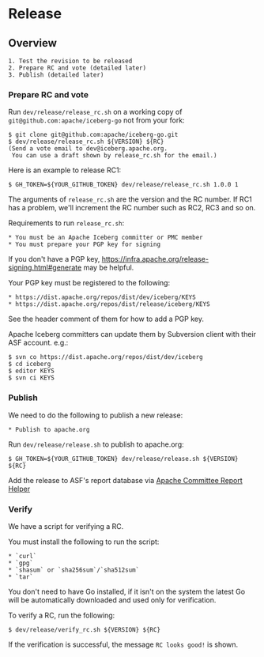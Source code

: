 <!---
  Licensed to the Apache Software Foundation (ASF) under one
  or more contributor license agreements.  See the NOTICE file
  distributed with this work for additional information
  regarding copyright ownership.  The ASF licenses this file
  to you under the Apache License, Version 2.0 (the
  "License"); you may not use this file except in compliance
  with the License.  You may obtain a copy of the License at
    http://www.apache.org/licenses/LICENSE-2.0
  Unless required by applicable law or agreed to in writing,
  software distributed under the License is distributed on an
  "AS IS" BASIS, WITHOUT WARRANTIES OR CONDITIONS OF ANY
  KIND, either express or implied.  See the License for the
  specific language governing permissions and limitations
  under the License.
-->

# Release

## Overview

    1. Test the revision to be released
    2. Prepare RC and vote (detailed later)
    3. Publish (detailed later)

### Prepare RC and vote

Run `dev/release/release_rc.sh` on a working copy of 
`git@github.com:apache/iceberg-go` not from your fork:

```console
$ git clone git@github.com:apache/iceberg-go.git
$ dev/release/release_rc.sh ${VERSION} ${RC}
(Send a vote email to dev@iceberg.apache.org.
 You can use a draft shown by release_rc.sh for the email.)
```

Here is an example to release RC1:

```console
$ GH_TOKEN=${YOUR_GITHUB_TOKEN} dev/release/release_rc.sh 1.0.0 1
```

The arguments of `release_rc.sh` are the version and the RC number. If RC1 has a problem, we'll increment the RC number such as RC2, RC3 and so on.

Requirements to run `release_rc.sh`:

    * You must be an Apache Iceberg committer or PMC member
    * You must prepare your PGP key for signing

If you don't have a PGP key, https://infra.apache.org/release-signing.html#generate
may be helpful.

Your PGP key must be registered to the following:

    * https://dist.apache.org/repos/dist/dev/iceberg/KEYS
    * https://dist.apache.org/repos/dist/release/iceberg/KEYS

See the header comment of them for how to add a PGP key.

Apache Iceberg committers can update them by Subversion client with their ASF account.
e.g.:

```console
$ svn co https://dist.apache.org/repos/dist/dev/iceberg
$ cd iceberg
$ editor KEYS
$ svn ci KEYS
```

### Publish

We need to do the following to publish a new release:

    * Publish to apache.org

Run `dev/release/release.sh` to publish to apache.org:

```console
$ GH_TOKEN=${YOUR_GITHUB_TOKEN} dev/release/release.sh ${VERSION} ${RC}
```

Add the release to ASF's report database via [Apache Committee Report Helper](https://reporter.apache.org/addrelease.html?iceberg)

### Verify

We have a script for verifying a RC.

You must install the following to run the script:

    * `curl`
    * `gpg`
    * `shasum` or `sha256sum`/`sha512sum`
    * `tar`

You don't need to have Go installed, if it isn't on the system the latest Go will be
automatically downloaded and used only for verification.

To verify a RC, run the following:

```console
$ dev/release/verify_rc.sh ${VERSION} ${RC}
```

If the verification is successful, the message `RC looks good!` is shown.
